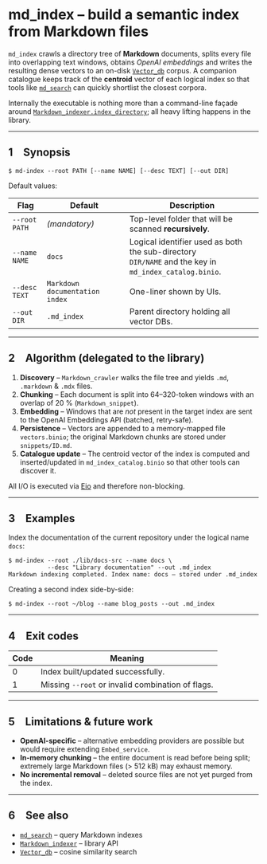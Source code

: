 # md_index – build a semantic index from Markdown files

`md_index` crawls a directory tree of **Markdown** documents, splits every
file into overlapping text windows, obtains *OpenAI embeddings* and writes
the resulting dense vectors to an on-disk [`Vector_db`](../../lib/vector_db.doc.md)
corpus.  A companion catalogue keeps track of the **centroid** vector of
each logical index so that tools like [`md_search`](./md_search.doc.md) can
quickly shortlist the closest corpora.

Internally the executable is nothing more than a command-line façade
around [`Markdown_indexer.index_directory`](../../lib/markdown_indexer.doc.md);
all heavy lifting happens in the library.

---

## 1 Synopsis

```console
$ md-index --root PATH [--name NAME] [--desc TEXT] [--out DIR]
```

Default values:

| Flag | Default | Description |
|------|---------|-------------|
| `--root PATH` | *(mandatory)* | Top-level folder that will be scanned **recursively**. |
| `--name NAME` | `docs` | Logical identifier used as both the sub-directory <br>`DIR/NAME` and the key in `md_index_catalog.binio`. |
| `--desc TEXT` | `Markdown documentation index` | One-liner shown by UIs. |
| `--out DIR`   | `.md_index` | Parent directory holding all vector DBs. |

---

## 2 Algorithm (delegated to the library)

1. **Discovery** – `Markdown_crawler` walks the file tree and yields
   `.md`, `.markdown` & `.mdx` files.
2. **Chunking** – Each document is split into 64–320-token windows with an
   overlap of 20 % (`Markdown_snippet`).
3. **Embedding** – Windows that are *not* present in the target index are
   sent to the OpenAI Embeddings API (batched, retry-safe).
4. **Persistence** – Vectors are appended to a memory-mapped file
   `vectors.binio`; the original Markdown chunks are stored under
   `snippets/ID.md`.
5. **Catalogue update** – The centroid vector of the index is computed and
   inserted/updated in `md_index_catalog.binio` so that other tools can
   discover it.

All I/O is executed via [Eio](https://github.com/ocaml-multicore/eio) and
therefore non-blocking.

---

## 3 Examples

Index the documentation of the current repository under the logical name
`docs`:

```console
$ md-index --root ./lib/docs-src --name docs \
           --desc "Library documentation" --out .md_index
Markdown indexing completed. Index name: docs – stored under .md_index
```

Creating a second index side-by-side:

```console
$ md-index --root ~/blog --name blog_posts --out .md_index
```

---

## 4 Exit codes

| Code | Meaning |
|------|---------|
| 0 | Index built/updated successfully. |
| 1 | Missing `--root` or invalid combination of flags. |

---

## 5 Limitations & future work

* **OpenAI-specific** – alternative embedding providers are possible but
  would require extending `Embed_service`.
* **In-memory chunking** – the entire document is read before being split;
  extremely large Markdown files (> 512 kB) may exhaust memory.
* **No incremental removal** – deleted source files are not yet purged
  from the index.

---

## 6 See also

* [`md_search`](./md_search.doc.md) – query Markdown indexes
* [`Markdown_indexer`](../../lib/markdown_indexer.doc.md) – library API
* [`Vector_db`](../../lib/vector_db.doc.md) – cosine similarity search
